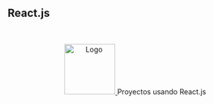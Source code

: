 ## React.js 
<!-- PROJECT LOGO -->
<br />
<p align="center">
  <a href="https://github.com/othneildrew/Best-README-Template">
    <img src="![react](https://github.com/nicoleviarengo/React.js/assets/96841120/e32b7298-4483-4805-a4c2-4a35734a9545)
" alt="Logo" width="100" height="100">
  </a>
Proyectos usando React.js
